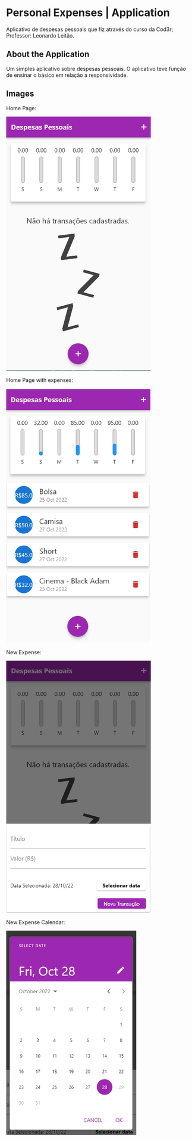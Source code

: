 # Personal Expenses | Application

Aplicativo de despesas pessoais que fiz através do curso da Cod3r;
Professor: Leonardo Leitão.

## About the Application
Um simples aplicativo sobre despesas pessoais. O aplicativo teve função de ensinar o básico em relação a responsividade. 

## Images
Home Page:

![Login page](/assets/images/home_page.png)

Home Page with expenses:

![Home page](/assets/images/home_page_with_expenses.png)

New Expense:

![Finished Orders Page](/assets/images/new_expense.png)

New Expense Calendar: 

![Finished Orders Page](/assets/images/calendar.png)

